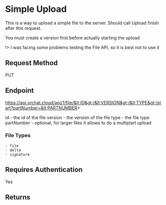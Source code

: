 # Simple Upload

This is a way to upload a simple file to the server.
Should call Upload finish after this request.

You must create a version first before actually starting the upload

!> I was facing some problems testing the File API, so it is best not to use it

## Request Method 
PUT

## Endpoint
https://api.vrchat.cloud/api/1/file/&lt;ID&gt;/&lt;VERSION&gt;/&lt;TYPE&gt;/start?partNumber=&lt;PARTNUMBER&gt;

id - the id of the file
version - the version of the file
type - the file type
partNumber - optional, for larger files it allows to do a multiplart upload

### File Types

    - file
    - delta 
    - signature

## Requires Authentication
Yes

## Returns

